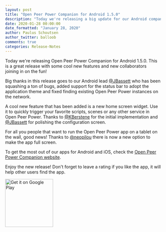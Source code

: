 ```yaml
---
layout: post
title: "Open Peer Power Companion for Android 1.5.0"
description: "Today we're releasing a big update for our Android companion app including widgets, fullscreen and Android TV support."
date: 2020-01-28 00:00:00
date_formatted: "January 28, 2020"
author: Paulus Schoutsen
author_twitter: balloob
comments: true
categories: Release-Notes
---
```


Today we're releasing Open Peer Power Companion for Android 1.5.0. This is a great release with some cool new features and new collaborators joining in on the fun!

Big thanks in this release goes to our Android lead [@JBassett] who has been squashing a ton of bugs, added support for the status bar to adopt the application theme and fixed finding existing Open Peer Power instances on the network.

A cool new feature that has been added is a new home screen widget. Use it to quickly trigger your favorite scripts, scenes or any other service in Open Peer Power. Thanks to [@KBerstene] for the initial implementation and [@JBassett] for polishing the configuration screen.

For all you people that want to run the Open Peer Power app on a tablet on the wall, good news! Thanks to [@neopilou] there is now a new option to make the app full screen.

To get the most out of our apps for Android and iOS, check the [Open Peer Power Companion website](https://companion.home-assistant.io/).

Enjoy the new release! Don't forget to leave a rating if you like the app, it will help other users find the app.

<a href="https://play.google.com/store/apps/details?id=io.homeassistant.companion.android"><img alt="Get it on Google Play" src="https://play.google.com/intl/en_gb/badges/static/images/badges/en_badge_web_generic.png" width="155" style='border: 0;box-shadow: none;'></a>

[@KBerstene]: https://github.com/KBerstene
[@JBassett]: https://github.com/JBassett
[@neopilou]: https://github.com/neopilou
